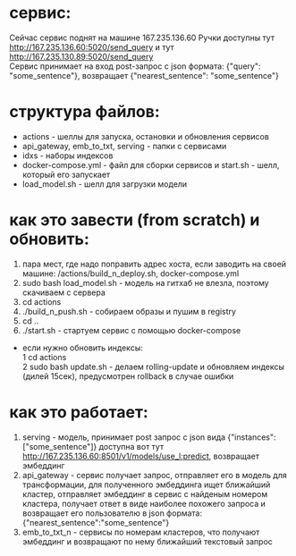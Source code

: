 # сервис:
Сейчас сервис поднят на машине 167.235.136.60 
Ручки доступны тут http://167.235.136.60:5020/send_query и тут http://167.235.130.89:5020/send_query  
Сервис принимает на вход post-запрос с json формата: {"query": "some_sentence"}, возвращает {"nearest_sentence": "some_sentence"}

# структура файлов:
- actions - шеллы для запуска, остановки и обновления сервисов
- api_gateway, emb_to_txt, serving - папки с сервисами
- idxs - наборы индексов 
- docker-compose.yml - файл для сборки сервисов и start.sh - шелл, который его запускает
- load_model.sh - шелл для загрузки модели

# как это завести (from scratch) и обновить:
1. пара мест, где надо поправить адрес хоста, если заводить на своей машине: /actions/build_n_deploy.sh, docker-compose.yml
2. sudo bash load_model.sh - модель на гитхаб не влезла, поэтому скачиваем с сервера 
3. cd actions
4. ./build_n_push.sh - собираем образы и пушим в registry
5. cd ..
6. ./start.sh - стартуем сервис с помощью docker-compose 

* если нужно обновить индексы:  
   1 cd actions    
   2 sudo bash update.sh - делаем rolling-update и обновляем индексы (дилей 15сек), предусмотрен rollback в случае ошибки   

# как это работает:
1. serving - модель, принимает post запрос с json вида {"instances": ["some_sentence"]} доступна вот тут http://167.235.136.60:8501/v1/models/use_l:predict, возвращает эмбеддинг 
2. api_gateway - сервис получает запрос, отправляет его в модель для трансформации, для полученного эмбеддинга ищет ближайший кластер, отправляет эмбеддинг в сервис с найденым номером кластера, получает ответ в виде наиболее похожего запроса и возвращает его пользователю в json формата: {"nearest_sentence":"some_sentence"} 
3. emb_to_txt_n - сервисы по номерам кластеров, что получают эмбеддинг и возвращают по нему ближайший текстовый запрос 
